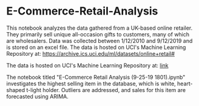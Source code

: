 # E-Commerce-Retail-Analysis
This notebook analyzes the data gathered from a UK-based online retailer. They primarily sell unique all-occasion gifts to customers, many of which are wholesalers. Data was collected between 1/12/2010 and 9/12/2019 and is stored on an excel file. The data is hosted on UCI's Machine Learning Repository at: https://archive.ics.uci.edu/ml/datasets/online+retail#

The data is hosted on UCI's Machine Learning Repository at: [link](https://archive.ics.uci.edu/ml/datasets/online+retail#)

The notebook titled "E-Commerce Retail Analysis (9-25-19 1801).ipynb" investigates the highest selling item in the database, which is white, heart-shaped t-light holder. Outliers are addressed, and sales for this item are forecasted using ARIMA.
